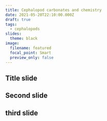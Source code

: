 ```yaml
---
title: Cephalopod carbonates and chemistry
date: 2021-05-20T22:10:00.000Z
draft: true
tags:
  - cephalopods
slides:
  theme: black
image:
  filename: featured
  focal_point: Smart
  preview_only: false
---
```

Title slide
---
Second slide
---
third slide
---